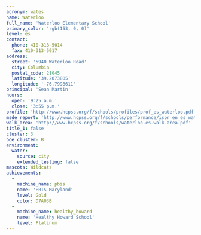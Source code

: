 ```yaml
---
acronym: wates
name: Waterloo
full_name: 'Waterloo Elementary School'
primary_color: 'rgb(153, 0, 0)'
level: es
contact:
  phone: 410-313-5014
  fax: 410-313-5017
address:
  street: '5940 Waterloo Road'
  city: Columbia
  postal_code: 21045
  latitude: '39.2073805'
  longitude: '-76.7998611'
principal: 'Sean Martin'
hours:
  open: '9:25 a.m.'
  close: '3:55 p.m.'
profile: 'http://www.hcpss.org/f/schools/profiles/prof_es_waterloo.pdf'
msde_report: 'http://www.hcpss.org/f/schools/performance/ispr_en_es_waterloo.pdf'
walk_area: 'http://www.hcpss.org/f/schools/waterloo-es-walk-area.pdf'
title_1: false
cluster: 3
boe_cluster: B
environment:
  water:
    source: city
    extended_testing: false
mascots: Wildcats
achievements:
  -
    machine_name: pbis
    name: 'PBIS Maryland'
    level: Gold
    color: D7A03B
  -
    machine_name: healthy_howard
    name: 'Healthy Howard School'
    level: Platinum
---
```

